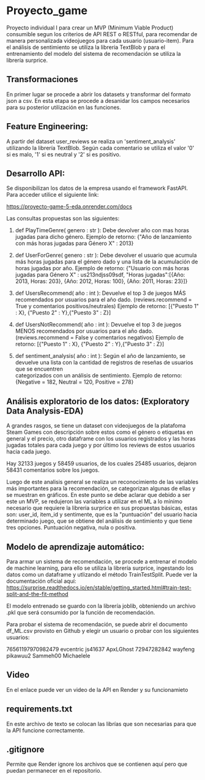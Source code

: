 # Proyecto_game
Proyecto individual I para crear un MVP (Minimum Viable Product) consumible segun los criterios de API REST o RESTful, para recomendar de manera personalizada videojuegos para cada usuario (usuario-item). Para el análisis de sentimiento se utiliza la libreria TextBlob y para el entrenamiento del modelo del sistema de recomendación se utiliza la librería surprice. 

## Transformaciones
En primer lugar se procede a abrir los datasets y transformar del formato json a csv. En esta etapa se procede a desanidar los campos necesarios para su posterior utilización en las funciones. 

## Feature Engineering: 
A partir del dataset user_reviews se realiza un 'sentiment_analysis' utilizando la librería TextBlob. Según cada comentario se utiliza el valor '0' si es malo, '1' si es neutral y '2' si es positivo. 

## Desarrollo API: 
Se disponibilizan los datos de la empresa usando el framework FastAPI. Para acceder utilice el siguiente link:

https://proyecto-game-5-eda.onrender.com/docs

Las consultas propuestas son las siguientes:

  1) def PlayTimeGenre( genero : str ): Debe devolver año con mas horas jugadas para dicho género.
  Ejemplo de retorno: {"Año de lanzamiento con más horas jugadas para Género X" : 2013}
  
  2) def UserForGenre( genero : str ): Debe devolver el usuario que acumula más horas jugadas para el género dado y una lista de la acumulación de horas jugadas por año.
  Ejemplo de retorno: {"Usuario con más horas jugadas para Género X" : us213ndjss09sdf, "Horas jugadas":[{Año: 2013, Horas: 203}, {Año: 2012, Horas: 100}, {Año: 2011, Horas:   23}]}
  
  3) def UsersRecommend( año : int ): Devuelve el top 3 de juegos MÁS recomendados por usuarios para el año dado. (reviews.recommend = True y comentarios positivos/neutrales)
  Ejemplo de retorno: [{"Puesto 1" : X}, {"Puesto 2" : Y},{"Puesto 3" : Z}]
  
  4) def UsersNotRecommend( año : int ): Devuelve el top 3 de juegos MENOS recomendados por usuarios para el año dado. (reviews.recommend = False y comentarios negativos)
  Ejemplo de retorno: [{"Puesto 1" : X}, {"Puesto 2" : Y},{"Puesto 3" : Z}]
  
  5) def sentiment_analysis( año : int ): Según el año de lanzamiento, se devuelve una lista con la cantidad de registros de reseñas de usuarios que se encuentren    
   categorizados con un análisis de sentimiento. Ejemplo de retorno: {Negative = 182, Neutral = 120, Positive = 278}

## Análisis exploratorio de los datos: (Exploratory Data Analysis-EDA)

A grandes rasgos, se tiene un dataset con videojuegos de la platafoma Steam Games con descripción sobre estos como el género o etiquetas en general y el precio, otro dataframe con los usuarios registrados y las horas jugadas totales para cada juego y por último los reviews de estos usuarios hacia cada juego. 

Hay 32133  juegos y 58459 usuarios, de los cuales 25485 usuarios,  dejaron 58431 comentarios sobre los juegos. 

Luego de este analisis general se realiza un reconocimiento de las variables más importantes para la recomendación, se categorizan algunas de ellas y se muestran en gráficos. En este punto se debe aclarar que debido a ser este un MVP, se redujeron las variables a utilizar en el ML a lo mínimo necesario que requiere la libreria surprice en sus propuestas básicas, estas son: user_id, item_id y sentimente, que es la "puntuación" del usuario hacia determinado juego, que se obtiene del análisis de sentimiento y que tiene tres opciones. Puntuación negativa, nula o positiva.

## Modelo de aprendizaje automático:

Para armar un sistema de recomendación, se procede a entrenar el modelo de machine learning, para ello se utiliza la librería surprice, ingestando los datos como un dataframe y utlizando el método TrainTestSplit. Puede ver la documentación oficial aquí: https://surprise.readthedocs.io/en/stable/getting_started.html#train-test-split-and-the-fit-method

El modelo entrenado se guardo con la librería joblib, obteniendo un archivo .pkl que será consumido por la función de recomendación. 

Para probar el sistema de recomendación, se puede abrir el documento df_ML.csv provisto en Github y elegir un usuario o probar con los siguientes usuarios:

76561197970982479
evcentric
js41637
ApxLGhost
72947282842
wayfeng
pikawuu2
Sammeh00
Michaelele

## Video 
En el enlace puede ver un video de la API en Render y su funcionamieto

## requirements.txt
En este archivo de texto se colocan las librías que son necesarias para que la API funcione correctamente. 

## .gitignore
Permite que Render ignore los archivos que se contienen aquí pero que puedan permanecer en el repositorio.  
